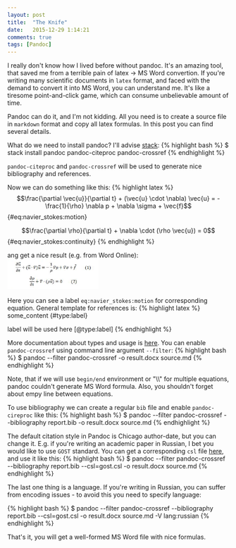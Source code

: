 ```yaml
---
layout: post
title:  "The Knife"
date:   2015-12-29 1:14:21
comments: true
tags: [Pandoc]
---
```


I really don't know how I lived before without pandoc. It's an amazing tool, that saved me from a terrible pain of
latex -> MS Word convertion. If you're writing many scientific documents in `latex` format, and faced with
the demand to convert it into MS Word, you can understand me. It's like a tiresome point-and-click game, which can
consume unbelievable amount of time.

Pandoc can do it, and I'm not kidding. All you need is to create a source file in `markdown` format and
copy all latex formulas. In this post you can find several details.

<!--break-->

What do we need to install pandoc? I'll advise [stack](https://github.com/commercialhaskell/stack):
{% highlight bash %}
$ stack install pandoc pandoc-citeproc pandoc-crossref
{% endhighlight %}

`pandoc-citeproc` and `pandoc-crossref` will be used to generate nice bibliography and references.

Now we can do something like this:
{% highlight latex %}
$$\frac{\partial \vec{u}}{\partial t} + (\vec{u} \cdot \nabla) \vec{u} = - \frac{1}{\rho} \nabla p + \nabla \sigma + \vec{f}$$ {#eq:navier_stokes:motion}

$$\frac{\partial \rho}{\partial t} + \nabla \cdot (\rho \vec{u}) = 0$$ {#eq:navier_stokes:continuity}
{% endhighlight %}

ang get a nice result (e.g. from Word Online):
<img src="/public/img/navier.png" border="0" width="41%" style="margin: auto">

Here you can see a label `eq:navier_stokes:motion` for corresponding equation. General template for references is:
{% highlight latex %}
some_content {#type:label}

label will be used here [@type:label]
{% endhighlight %}

More documentation about types and usage is [here](https://github.com/lierdakil/pandoc-crossref).
You can enable `pandoc-crossref` using command line argument `--filter`:
{% highlight bash %}
$ pandoc --filter pandoc-crossref -o result.docx source.md 
{% endhighlight %}

Note, that if we will use `begin/end` environment or "\\\\" for multiple equations, pandoc couldn't generate MS Word
formula. Also, you shouldn't forget about empy line between equations.

To use bibliography we can create a regular `bib` file and enable `pandoc-cireproc` like this:
{% highlight bash %}
$ pandoc --filter pandoc-crossref --bibliography report.bib -o result.docx source.md
{% endhighlight %}

The default citation style in Pandoc is Chicago author-date, but you can change
it. E.g. if you're writing an academic paper in Russian, I bet you would like
to use `GOST` standard. You can get a corresponding `csl` file 
[here](http://editor.citationstyles.org/styleInfo/?styleId=http%3A%2F%2Fwww.zotero.org%2Fstyles%2Fgost-r-7-0-5-2008-numeric-alphabetical),
and use it like this:
{% highlight bash %}
$ pandoc --filter pandoc-crossref --bibliography report.bib --csl=gost.csl -o result.docx source.md
{% endhighlight %}

The last one thing is a language. If you're writing in Russian, you can suffer from encoding issues - to avoid
this you need to specify language:

{% highlight bash %}
$ pandoc --filter pandoc-crossref --bibliography report.bib --csl=gost.csl -o result.docx source.md -V lang:russian
{% endhighlight %}

That's it, you will get a well-formed MS Word file with nice formulas.
